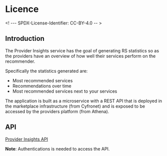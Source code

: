# Licence

<! --- SPDX-License-Identifier: CC-BY-4.0  -- >

## Introduction

The Provider Insights service has the goal of generating RS statistics so as the providers have an overview of how well their services perform on the recommender.

Specifically the statistics generated are:

- Most recommended services
- Recommendations over time
- Most recommended services next to your services

The application is built as a microservice with a REST API that is deployed in the marketplace infrastructure (from Cyfronet) and is exposed to be accessed by the providers platform (from Athena).

## API

[Provider Insights API](https://provider-insights.docker-fid.grid.cyf-kr.edu.pl/docs)

**Note**: Authentications is needed to access the API.

